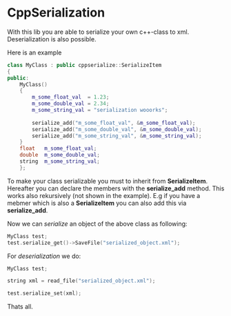 # CppSerialization
With this lib you are able to serialize your own c++-class to xml. Deserialization is also possible.

Here is an example
```c++
class MyClass : public cppserialize::SerializeItem
{
public:
	MyClass()
	{
		m_some_float_val  = 1.23;
		m_some_double_val = 2.34;
		m_some_string_val = "serialization wooorks";
		
		serialize_add("m_some_float_val", &m_some_float_val);
		serialize_add("m_some_double_val", &m_some_double_val);
		serialize_add("m_some_string_val", &m_some_string_val);
	}
	float 	m_some_float_val;
	double 	m_some_double_val;
	string  m_some_string_val;
	};
```
To make your class serializable you must to inherit from **SerializeItem**. 
Hereafter you can declare the members with the **serialize_add** method.
This works also rekursively (not shown in the example). E.g if you have a mebmer which
is also a **SerializeItem** you can also add this via **serialize_add**.

Now we can *serialize* an object of the above class as following:
```c++
MyClass test;
test.serialize_get()->SaveFile("serialized_object.xml");
```

For *deserialization* we do:
```c++
MyClass test;

string xml = read_file("serialized_object.xml");

test.serialize_set(xml);
```

Thats all.







